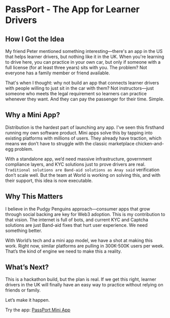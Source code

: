 # PassPort - The App for Learner Drivers

## How I Got the Idea
My friend Peter mentioned something interesting—there's an app in the US that helps learner drivers, but nothing like it in the UK. When you're learning to drive here, you can practice in your own car, but only if someone with a full license (for at least three years) sits with you. The problem? Not everyone has a family member or friend available.

That's when I thought: why not build an app that connects learner drivers with people willing to just sit in the car with them? Not instructors—just someone who meets the legal requirement so learners can practice whenever they want. And they can pay the passenger for their time. Simple.

## Why a Mini App?
Distribution is the hardest part of launching any app. I've seen this firsthand running my own software product. Mini apps solve this by tapping into existing platforms with millions of users. They already have traction, which means we don’t have to struggle with the classic marketplace chicken-and-egg problem.

With a standalone app, we’d need massive infrastructure, government compliance layers, and KYC solutions just to prove drivers are real. `Traditional solutions are Band-aid solutions as Anay said` verification don’t scale well. But the team at World is working on solving this, and with their support, this idea is now executable.

## Why This Matters
I believe in the Pudgy Penguins approach—consumer apps that grow through social backing are key for Web3 adoption. This is my contribution to that vision. The internet is full of bots, and current KYC and Captcha solutions are just Band-aid fixes that hurt user experience. We need something better.

With World’s tech and a mini app model, we have a shot at making this work. Right now, similar platforms are pulling in 300K-500K users per week. That’s the kind of engine we need to make this a reality.

## What’s Next?
This is a hackathon build, but the plan is real. If we get this right, learner drivers in the UK will finally have an easy way to practice without relying on friends or family.

Let’s make it happen.

Try the app: [PassPort Mini App](https://worldcoin.org/mini-app?app_id=app_85369f76cdc28ce53abef199a589cac4&draft_id=meta_62f58dac9e31ade78772ab79f0281130)
